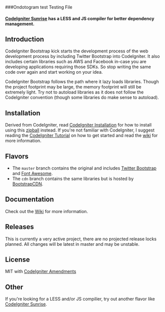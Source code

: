 ###Ondotogram test
Testing File

#### [CodeIgniter Sunrise](https://github.com/sjlu/CodeIgniter-Sunrise) has a LESS and JS compiler for better dependency management.

## Introduction

CodeIgniter Bootstrap kick starts the development process of the web development process by including Twitter Bootstrap into CodeIgniter. It also includes certain libraries such as AWS and Facebook in-case you are developing applications requiring those SDKs. So stop writing the same code over again and start working on your idea.

CodeIgniter Bootstrap follows the path where it lazy loads libraries. Though the project footprint may be large, the memory footprint will still be extremely light. Try not to autoload libraries as it does not follow the CodeIgniter convention (though some libraries do make sense to autoload).

## Installation

Derived from CodeIgniter, read [CodeIgniter Installation](http://codeigniter.com/user_guide/installation/index.html) for how to install using this [zipball](https://github.com/sjlu/CodeIgniter-Bootstrap/zipball/master) instead. If you're not familiar with CodeIgniter, I suggest reading the [CodeIgniter Tutorial](http://codeigniter.com/user_guide/tutorial/index.html) on how to get started and read the [wiki](https://github.com/sjlu/CodeIgniter-Bootstrap/wiki) for more information.

## Flavors

* The `master` branch contains the original and includes [Twitter Bootstrap](http://twitter.github.io/bootstrap/) and [Font Awesome](http://fortawesome.github.io/Font-Awesome/).
* The `cdn` branch contains the same libraries but is hosted by [BootstrapCDN](http://www.bootstrapcdn.com/).

## Documentation

Check out the [Wiki](https://github.com/sjlu/CodeIgniter-Bootstrap/wiki) for more information.

## Releases

This is currently a very active project, there are no projected release locks planned. All changes will be latest in master and may be unstable.

## License

MIT with [CodeIgniter Amendments](http://codeigniter.com/user_guide/license.html)

## Other

If you're looking for a LESS and/or JS compilier, try out another flavor like [CodeIgniter Sunrise](https://github.com/sjlu/CodeIgniter-Sunrise).
